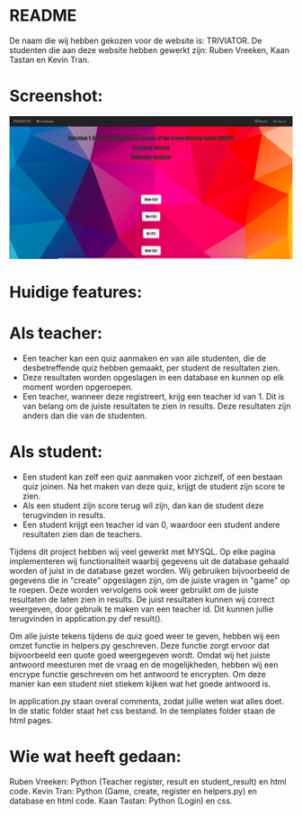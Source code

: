 # README

De naam die wij hebben gekozen voor de website is: TRIVIATOR. De studenten die aan deze website hebben gewerkt zijn: Ruben Vreeken, Kaan Tastan en Kevin Tran.

# Screenshot:

![Alt text](/screenshot/banaan.png?raw=true "Screenshot")

# Huidige features:

# Als teacher:

- Een teacher kan een quiz aanmaken en van alle studenten, die de desbetreffende quiz hebben gemaakt, per student de resultaten zien.
- Deze resultaten worden opgeslagen in een database en kunnen op elk moment worden opgeroepen.
- Een teacher, wanneer deze registreert, krijg een teacher id van 1. Dit is van belang om de juiste resultaten te zien in results. Deze resultaten zijn anders dan die van de studenten.

# Als student:

- Een student kan zelf een quiz aanmaken voor zichzelf, of een bestaan quiz joinen. Na het maken van deze quiz, krijgt de student zijn score te zien.
- Als een student zijn score terug wil zijn, dan kan de student deze terugvinden in results.
- Een student krijgt een teacher id van 0, waardoor een student andere resultaten zien dan de teachers.

Tijdens dit project hebben wij veel gewerkt met MYSQL. Op elke pagina implementeren wij functionaliteit waarbij gegevens uit de database gehaald worden of juist in de database gezet worden.
Wij gebruiken bijvoorbeeld de gegevens die in "create" opgeslagen zijn, om de juiste vragen in "game" op te roepen. Deze worden vervolgens ook weer gebruikt om de juiste resultaten de laten zien in results.
De juist resultaten kunnen wij correct weergeven, door gebruik te maken van een teacher id. Dit kunnen jullie terugvinden in application.py def result().

Om alle juiste tekens tijdens de quiz goed weer te geven, hebben wij een omzet functie in helpers.py geschreven. Deze functie zorgt ervoor dat bijvoorbeeld een quote goed weergegeven wordt.
Omdat wij het juiste antwoord meesturen met de vraag en de mogelijkheden, hebben wij een encrype functie geschreven om het antwoord te encrypten. Om deze manier kan een student niet stiekem kijken wat het goede antwoord is.

In application.py staan overal comments, zodat jullie weten wat alles doet.
In de static folder staat het css bestand.
In de templates folder staan de html pages.

# Wie wat heeft gedaan:

Ruben Vreeken: Python (Teacher register, result en student_result) en html code.
Kevin Tran: Python (Game, create, register en helpers.py) en database en html code.
Kaan Tastan: Python (Login) en css.
